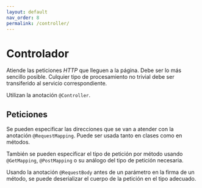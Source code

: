 ```yaml
---
layout: default
nav_order: 8
permalink: /controller/
---
```


# Controlador

Atiende las peticiones _HTTP_ que lleguen a la página. Debe ser lo más sencillo posible. Culquier tipo de procesamiento
no trivial debe ser transiferido al servicio correspondiente.

Utilizan la anotación `@Controller`.

## Peticiones

Se pueden especificar las direcciones que se van a atender con la anotación `@RequestMapping`. Puede ser usada tanto en
clases como en métodos.

También se pueden especificar el tipo de petición por método usando `@GetMapping`, `@PostMapping` o su análogo del tipo
de petición necesaria.

Usando la anotación `@RequestBody` antes de un parámetro en la firma de un método, se puede deserializar el cuerpo de la
petición en el tipo adecuado.
